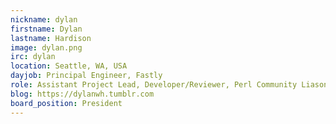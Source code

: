 ```yaml
---
nickname: dylan
firstname: Dylan
lastname: Hardison
image: dylan.png
irc: dylan
location: Seattle, WA, USA
dayjob: Principal Engineer, Fastly
role: Assistant Project Lead, Developer/Reviewer, Perl Community Liason
blog: https://dylanwh.tumblr.com
board_position: President
---
```


